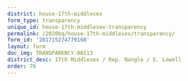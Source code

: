 ```yaml
---
district: house-17th-middlesex
form_type: transparency
unique_id: house-17th-middlesex-transparency
permalink: /2020bq/house-17th-middlesex/transparency/
form_id: '201715274779160'
layout: form
doc_img: TRANSPARENCY-00113
district_desc: 17th Middlesex / Rep. Nangle / E. Lowell
order: 76
---
```

